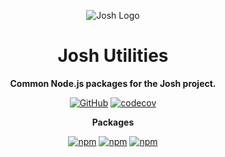 <div align="center">

![Josh Logo](https://evie.codes/josh-light.png)

# Josh Utilities

**Common Node.js packages for the Josh project.**

[![GitHub](https://img.shields.io/github/license/josh-development/utilities)](https://github.com/josh-development/utilities/blob/main/LICENSE)
[![codecov](https://codecov.io/gh/josh-development/utilities/branch/main/graph/badge.svg?token=JnJcjxqT3k)](https://codecov.io/gh/josh-development/utilities)

**Packages**

[![npm](https://img.shields.io/npm/v/@joshdb/eslint-config?color=crimson&logo=npm&style=flat-square&label=@joshdb/eslint-config)](https://www.npmjs.com/package/@joshdb/eslint-config)
[![npm](https://img.shields.io/npm/v/@joshdb/provider?color=crimson&logo=npm&style=flat-square&label=@joshdb/provider)](https://www.npmjs.com/package/@joshdb/provider)
[![npm](https://img.shields.io/npm/v/@joshdb/serialize?color=crimson&logo=npm&style=flat-square&label=@joshdb/serialize)](https://www.npmjs.com/package/@joshdb/serialize)

</div>
